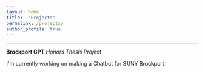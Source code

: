 ```yaml
---
layout: home
title:  "Projects"
permalink: /projects/
author_profile: true
---
```


---

**Brockport GPT** *Honors Thesis Project*

I'm currently working on making a Chatbot for SUNY Brockport